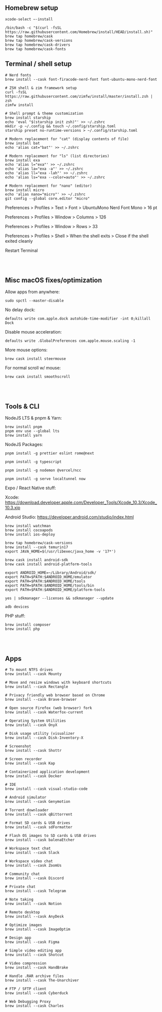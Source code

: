 ## Homebrew setup
```
xcode-select —-install

/bin/bash -c "$(curl -fsSL https://raw.githubusercontent.com/Homebrew/install/HEAD/install.sh)"
brew tap homebrew/cask
brew tap homebrew/cask-versions
brew tap homebrew/cask-drivers
brew tap homebrew/cask-fonts
```

## Terminal / shell setup
```
# Nerd fonts
brew install --cask font-firacode-nerd-font font-ubuntu-mono-nerd-font

# ZSH shell & zim framework setup
curl -fsSL https://raw.githubusercontent.com/zimfw/install/master/install.zsh | zsh
zimfw install

# Shell prompt & theme customization
brew install starship
echo 'eval "$(starship init zsh)"' >> ~/.zshrc
mkdir -p ~/.config && touch ~/.config/starship.toml
starship preset no-runtime-versions > ~/.config/starship.toml

# Modern replacement for "cat" (display contents of file)
brew install bat
echo 'alias cat="bat"' >> ~/.zshrc

# Modern replacement for "ls" (list directories)
brew install exa
echo 'alias l="exa"' >> ~/.zshrc
echo 'alias la="exa -a"' >> ~/.zshrc
echo 'alias ll="exa -lah"' >> ~/.zshrc
echo 'alias ls="exa --color=auto"' >> ~/.zshrc

# Modern replacement for "nano" (editor)
brew install micro
echo 'alias nano="micro"' >> ~/.zshrc
git config --global core.editor "micro"
```

Preferences > Profiles > Text > Font > UbuntuMono Nerd Font Mono > 16 pt  

Preferences > Profiles > Window > Columns > 126  

Preferences > Profiles > Window > Rows > 33  

Preferences > Profiles > Shell > When the shell exits > Close if the shell exited cleanly  

Restart Terminal  

<br/>
<br/>

## Misc macOS fixes/optimization

Allow apps from anywhere:
```
sudo spctl --master-disable
```

No delay dock:
```
defaults write com.apple.dock autohide-time-modifier -int 0;killall Dock
```

Disable mouse acceleration:
```
defaults write .GlobalPreferences com.apple.mouse.scaling -1
```

More mouse options:
```
brew cask install steermouse
```

For normal scroll w/ mouse:
```
brew cask install smoothscroll
```
<br/>
<br/>

## Tools & CLI

NodeJS LTS & pnpm & Yarn:
```
brew install pnpm
pnpm env use --global lts
brew install yarn
```

NodeJS Packages:
```
pnpm install -g prettier eslint rome@next

pnpm install -g typescript

pnpm install -g nodemon @vercel/ncc

pnpm install -g serve localtunnel now
```

Expo / React Native stuff:

Xcode:
https://download.developer.apple.com/Developer_Tools/Xcode_10.3/Xcode_10.3.xip

Android Studio:
https://developer.android.com/studio/index.html

```
brew install watchman
brew install cocoapods
brew install ios-deploy

brew tap homebrew/cask-versions
brew install --cask temurin17
export JAVA_HOME=$(/usr/libexec/java_home -v '17*')

brew cask install android-sdk
brew cask install android-platform-tools

export ANDROID_HOME=~/Library/Android/sdk/
export PATH=$PATH:$ANDROID_HOME/emulator
export PATH=$PATH:$ANDROID_HOME/tools
export PATH=$PATH:$ANDROID_HOME/tools/bin
export PATH=$PATH:$ANDROID_HOME/platform-tools

yes | sdkmanager --licenses && sdkmanager --update

adb devices
```

PHP stuff:
```
brew install composer
brew install php
```

<br/>
<br/>

## Apps
```
# To mount NTFS drives
brew install --cask Mounty

# Move and resize windows with keyboard shortcuts
brew install --cask Rectangle

# Privacy friendly web browser based on Chrome
brew install --cask Brave-browser

# Open source Firefox (web browser) fork
brew install --cask Waterfox-current

# Operating System Utilities
brew install --cask OnyX

# Disk usage utility (visualizer
brew install --cask Disk-Inventory-X

# Screenshot
brew install --cask Shottr

# Screen recorder
brew install --cask Kap

# Containerized application development
brew install --cask Docker

# IDE
brew install --cask visual-studio-code

# Android simulator
brew install --cask Genymotion

# Torrent downloader
brew install --cask qBittorrent

# Format SD cards & USB drives
brew install --cask sdFormatter

# Flash OS images to SD cards & USB drives
brew install --cask balenaEtcher

# Workspace text chat
brew install --cask Slack

# Workspace video chat
brew install --cask ZoomUs

# Community chat
brew install --cask Discord

# Private chat
brew install --cask Telegram

# Note taking
brew install --cask Notion

# Remote desktop
brew install --cask AnyDesk

# Optimize images
brew install --cask ImageOptim

# Design app
brew install --cask Figma

# Simple video editing app
brew install --cask Shotcut

# Video compression
brew install --cask HandBrake

# Handle .RAR archive files
brew install --cask The-Unarchiver

# FTP / SFTP client
brew install --cask Cyberduck

# Web Debugging Proxy
brew install --cask Charles
```
